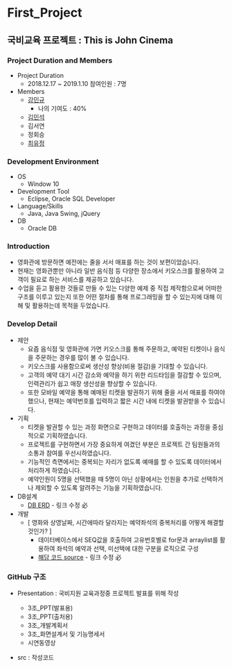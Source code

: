 # First_Project


## 국비교육 프로젝트 : This is John Cinema
### Project Duration and Members
+ Project Duration
    + 2018.12.17 ~ 2019.1.10 참여인원 : 7명
+ Members
    + [강민규](https://github.com/min1461/)
        + 나의 기여도 : 40% 
    + [김민석](https://github.com/MinSeok-Kim96)
    + 김서연
    + 정회승
    + [최유정](https://github.com/sun0326/)
        
### Development Environment
+ OS
    + Window 10
+ Development Tool
    + Eclipse, Oracle SQL Developer
+ Language/Skills
    + Java, Java Swing, jQuery
+ DB
    + Oracle DB

### Introduction
+ 영화관에 방문하면 예전에는 줄을 서서 매표를 하는 것이 보편이었습니다. 
+ 현재는 영화관뿐만 아니라 일반 음식점 등 다양한 장소에서 키오스크를 활용하여 고객이 필요로 하는 서비스를 제공하고 있습니다.
+ 수업을 듣고 활용한 것들로 만들 수 있는 다양한 예제 중 직접 제작함으로써 어떠한 구조를 이루고 있는지 또한 어떤 절차를 통해 프로그래밍을 할 수 있는지에 대해 이해 및 활용하는데 목적을 두었습니다. 

### Develop Detail
+ 제안
    + 요즘 음식점 및 영화관에 가면 키오스크를 통해 주문하고, 예약된 티켓이나 음식을 주문하는 경우를 많이 볼 수 있습니다. 
    + 키오스크를 사용함으로써 생산성 향상(비용 절감)을 기대할 수 있습니다.
    + 고객의 예약 대기 시간 감소와 예약을 하기 위한 리드타임을 절감할 수 있으며, 인력관리가 쉽고 매장 생산성을 향상할 수 있습니다.
    + 또한 모바일 예약을 통해 예매된 티켓을 발권하기 위해 줄을 서서 매표를 하여야 했으나, 현재는 예약번호를 입력하고 짧은 시간 내에 티켓을 발권받을 수 있습니다.
+ 기획
    + 티켓을 발권할 수 있는 과정 화면으로 구현하고 데이터를 호출하는 과정을 중심적으로 기획하였습니다.
    + 프로젝트를 구현하면서 가장 중요하게 여겼던 부분은 프로젝트 간 팀원들과의 소통과 참여를 우선시하였습니다.
    + 기능적인 측면에서는 중복되는 자리가 없도록 예매를 할 수 있도록 데이터에서 처리하게 하였습니다.
    + 예약인원이 5명을 선택했을 때 5명이 아닌 상황에서는 인원을 추가로 선택하거나 제외할 수 있도록 알려주는 기능을 기획하였습니다.
+ DB설계
    + [DB ERD](https://github.com/) - 링크 수정 必
+ 개발
    + [ 영화와 상영날짜, 시간에따라 달라지는 예약좌석의 중복처리를 어떻게 해결할 것인가? ]
        + 데이터베이스에서 SEQ값을 호출하여 고유번호별로 for문과 arraylist를 활용하여 좌석의 예약과 선택, 미선택에 대한 구분을 로직으로 구성
        + [해당 코드 source](./src/Customer/Page5.java) - 링크 수정 必


### GitHub 구조
- Presentation : 국비지원 교육과정중 프로젝트 발표를 위해 작성
    - 3조_PPT(발표용)
    - 3조_PPT(출처용)
    - 3조_개발계획서
    - 3조_화면설계서 및 기능명세서
    - 시연동영상
    
- src : 작성코드
